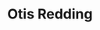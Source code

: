 ---
title: "Otis Redding"
summary: "American soul singer, songwriter, producer and arranger. Married to from 1961 until his death, father of Otis III, Dexter, Demetria and Karla, and cousin of . Influential figure for 60s American popular music and considered a seminal artist of Soul and R&B. Of his compositions, best known are the hits *Respect* and * The Dock Of The Bay*. Inducted to Rock And Roll Hall of Fame in 1989 and Songwriters Hall of Fame in 1994. Born: September 9, 1941 in Dawson, Georgia, USA Died: December 10, 1967 near Madison, Wisconsin, USA in a plane crash"
image: "otis-redding.jpg"
apple_music_artist_url: "None"
---